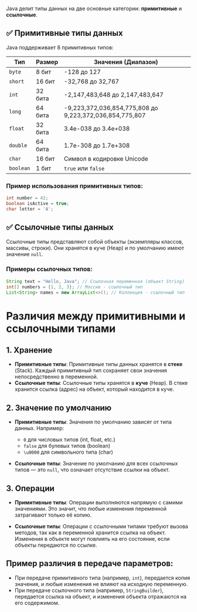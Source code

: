 Java делит типы данных на две основные категории: **примитивные** и **ссылочные**.

## ✅ Примитивные типы данных
Java поддерживает 8 примитивных типов:

| Тип      | Размер   | Значения (Диапазон) |
|----------|---------|---------------------|
| `byte`   | 8 бит   | -128 до 127         |
| `short`  | 16 бит  | -32,768 до 32,767   |
| `int`    | 32 бита | -2,147,483,648 до 2,147,483,647 |
| `long`   | 64 бита | -9,223,372,036,854,775,808 до 9,223,372,036,854,775,807 |
| `float`  | 32 бита | 3.4e-038 до 3.4e+038 |
| `double` | 64 бита | 1.7e-308 до 1.7e+308 |
| `char`   | 16 бит  | Символ в кодировке Unicode |
| `boolean`| 1 бит  | `true` или `false` |

### Пример использования примитивных типов:
```java
int number = 42;
boolean isActive = true;
char letter = 'A';
``` 



## ✅ Ссылочные типы данных

Ссылочные типы представляют собой объекты (экземпляры классов, массивы, строки). Они хранятся в куче (Heap) и по умолчанию имеют значение `null`.

### Примеры ссылочных типов:

```java
String text = "Hello, Java"; // Ссылочная переменная (объект String)
int[] numbers = {1, 2, 3}; // Массив - ссылочный тип
List<String> names = new ArrayList<>(); // Коллекция - ссылочный тип
```

# Различия между примитивными и ссылочными типами

## 1. Хранение
- **Примитивные типы**: Примитивные типы данных хранятся в **стеке** (Stack). Каждый примитивный тип сохраняет свои значения непосредственно в переменной.
- **Ссылочные типы**: Ссылочные типы хранятся в **куче** (Heap). В стеке хранится ссылка (адрес) на объект, который находится в куче.

## 2. Значение по умолчанию
- **Примитивные типы**: Значения по умолчанию зависят от типа данных. Например:
  - `0` для числовых типов (int, float, etc.)
  - `false` для булевых типов (boolean)
  - `\u0000` для символьного типа (char)
  
- **Ссылочные типы**: Значение по умолчанию для всех ссылочных типов — это `null`, что означает отсутствие ссылки на объект.

## 3. Операции
- **Примитивные типы**: Операции выполняются напрямую с самими значениями. Это значит, что любые изменения переменной затрагивают только её копию.
  
- **Ссылочные типы**: Операции с ссылочными типами требуют вызова методов, так как в переменной хранится ссылка на объект. Изменения в объекте могут повлиять на его состояние, если объекты передаются по ссылке.

## Пример различия в передаче параметров:
- При передаче примитивного типа (например, `int`), передается копия значения, и любые изменения не влияют на исходную переменную.
- При передаче ссылочного типа (например, `StringBuilder`), передается ссылка на объект, и изменения объекта отражаются на его содержимом.


